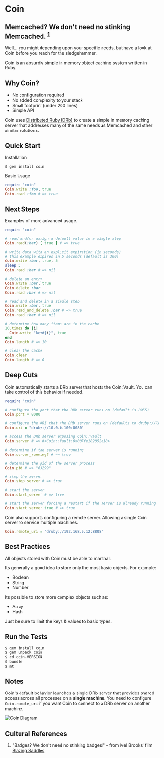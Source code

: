 # Coin

## Memcached? We don't need no stinking Memcached. <sup><a href="#cultural-references">1</a></sup>

Well... you might depending upon your specific needs,
but have a look at Coin before you reach for the sledgehammer.

Coin is an absurdly simple in memory object caching system written in Ruby.

## Why Coin?

* No configuration required
* No added complexity to your stack
* Small footprint (under 200 lines)
* Simple API

Coin uses [Distributed Ruby (DRb)](http://pragprog.com/book/sidruby/the-druby-book)
to create a simple in memory caching server that addresses many of the same needs as Memcached
and other similar solutions.

## Quick Start

Installation

```bash
$ gem install coin
```

Basic Usage

```ruby
require "coin"
Coin.write :foo, true
Coin.read :foo # => true
```

## Next Steps

Examples of more advanced usage.

```ruby
require "coin"

# read and/or assign a default value in a single step
Coin.read(:bar) { true } # => true

# write data with an explicit expiration (in seconds)
# this example expires in 5 seconds (default is 300)
Coin.write :bar, true, 5
sleep 5
Coin.read :bar # => nil

# delete an entry
Coin.write :bar, true
Coin.delete :bar
Coin.read :bar # => nil

# read and delete in a single step
Coin.write :bar, true
Coin.read_and_delete :bar # => true
Coin.read :bar # => nil

# determine how many items are in the cache
10.times do |i|
  Coin.write "key#{i}", true
end
Coin.length # => 10

# clear the cache
Coin.clear
Coin.length # => 0
```

## Deep Cuts

Coin automatically starts a DRb server that hosts the Coin::Vault.
You can take control of this behavior if needed.

```ruby
require "coin"

# configure the port that the DRb server runs on (default is 8955)
Coin.port = 8080

# configure the URI that the DRb server runs on (defaults to druby://localhost:PORT)
Coin.uri = "druby://10.0.0.100:8080"

# access the DRb server exposing Coin::Vault
Coin.server # => #<Coin::Vault:0x007fe182852e18>

# determine if the server is running
Coin.server_running? # => true

# determine the pid of the server process
Coin.pid # => "63299"

# stop the server
Coin.stop_server # => true

# start the server
Coin.start_server # => true

# start the server forcing a restart if the server is already running
Coin.start_server true # => true
```

Coin also supports configuring a remote server. 
Allowing a single Coin server to service multiple machines.

```ruby
Coin.remote_uri = "druby://192.168.0.12:8808"
```

## Best Practices

All objects stored with Coin must be able to marshal.

Its generally a good idea to store only the most basic objects.
For example:

* Boolean
* String
* Number

Its possible to store more complex objects such as:

* Array
* Hash

Just be sure to limit the keys & values to basic types.

## Run the Tests

```bash
$ gem install coin
$ gem unpack coin
$ cd coin-VERSION
$ bundle
$ mt
```

## Notes

Coin's default behavior launches a single DRb server that provides
shared access across all processes on a **single machine**.
You need to configure `Coin.remote_uri` if you want Coin to connect to a
DRb server on another machine.

![Coin Diagram](https://raw.github.com/hopsoft/coin/gh-pages/assets/images/coin.png)

## Cultural References

1. "Badges? We don't need no stinking badges!" - from Mel Brooks' film [Blazing Saddles](http://en.wikipedia.org/wiki/Stinking_badges)

